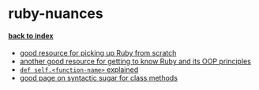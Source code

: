 # ruby-nuances

#### [back to index](readme.md)

* [good resource for picking up Ruby from scratch](https://www.codecademy.com/learn/ruby)
* [another good resource for getting to know Ruby and its OOP principles](http://www.poodr.com/)
* [`def self.<function-name>` explained](https://stackoverflow.com/questions/13706373/what-does-def-self-function-name-mean)
* [good page on syntactic sugar for class methods](http://api.rubyonrails.org/classes/ActiveRecord/Scoping/Named/ClassMethods.html)
